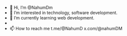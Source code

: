- 👋 Hi, I’m @NahumDm
- 👀 I’m interested in technology, software development.
- 🌱 I’m currently learning web development.
- 
- 📫 How to reach me t.me/@NahumD  x.com/@nahumDM
  

<!---
NahumDm/NahumDm is a ✨ special ✨ repository because its `README.md` (this file) appears on your GitHub profile.
You can click the Preview link to take a look at your changes.
--->
